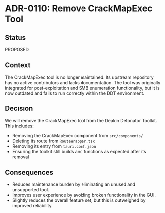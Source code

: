 # ADR-0110: Remove CrackMapExec Tool

## Status
PROPOSED

## Context
The CrackMapExec tool is no longer maintained. Its upstream repository has no active contributors and lacks documentation. The tool was originally integrated for post-exploitation and SMB enumeration functionality, but it is now outdated and fails to run correctly within the DDT environment.

## Decision
We will remove the CrackMapExec tool from the Deakin Detonator Toolkit. This includes:
- Removing the CrackMapExec component from `src/components/`
- Deleting its route from `RouteWrapper.tsx`
- Removing its entry from `tauri.conf.json`
- Ensuring the toolkit still builds and functions as expected after its removal

## Consequences
- Reduces maintenance burden by eliminating an unused and unsupported tool.
- Improves user experience by avoiding broken functionality in the GUI.
- Slightly reduces the overall feature set, but this is outweighed by improved reliability.

